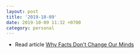 ```yaml
---
layout: post
title: '2019-10-09'
date: 2019-10-09 11:32 +0700
category: personal
---
```

- Read article [Why Facts Don't Change Our Minds](https://jamesclear.com/why-facts-dont-change-minds)
